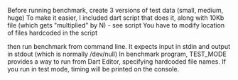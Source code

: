 Before running benchmark, create 3 versions of test data (small, medium, huge) 
To make it easier, I included dart script that does it, along with 10Kb file (which gets "multiplied" by N) - see script
You have to modify location of files hardcoded in the script

then run benchmark from command line. It expects input in stdin and output in stdout (which is normally /dev/null)
In benchmark program, TEST_MODE provides a way to run from Dart Editor, specifying hardcoded file names.
If you run in test mode, timing will be printed on the console.
 